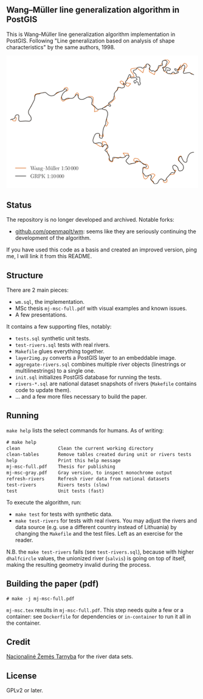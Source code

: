 Wang–Müller line generalization algorithm in PostGIS
----------------------------------------------------

This is Wang–Müller line generalization algorithm implementation in PostGIS.
Following "Line generalization based on analysis of shape characteristics" by
the same authors, 1998.

![line simplification example](https://raw.githubusercontent.com/motiejus/wm/main/salvis.png)

Status
------

The repository is no longer developed and archived. Notable forks:

- [github.com/openmaplt/wm](https://github.com/openmaplt/wm): seems like they
  are seriously continuing the development of the algorithm.

If you have used this code as a basis and created an improved version, ping me,
I will link it from this README.

Structure
---------

There are 2 main pieces:

- `wm.sql`, the implementation.
- MSc thesis `mj-msc-full.pdf` with visual examples and known issues.
- A few presentations.

It contains a few supporting files, notably:

- `tests.sql` synthetic unit tests.
- `test-rivers.sql` tests with real rivers.
- `Makefile` glues everything together.
- `layer2img.py` converts a PostGIS layer to an embeddable image.
- `aggregate-rivers.sql` combines multiple river objects (linestrings or
  multilinestrings) to a single one.
- `init.sql` initializes PostGIS database for running the tests.
- `rivers-*.sql` are national dataset snapshots of rivers (`Makefile`
  contains code to update them).
- ... and a few more files necessary to build the paper.

Running
-------

`make help` lists the select commands for humans. As of writing:

```
# make help
clean              Clean the current working directory
clean-tables       Remove tables created during unit or rivers tests
help               Print this help message
mj-msc-full.pdf    Thesis for publishing
mj-msc-gray.pdf    Gray version, to inspect monochrome output
refresh-rivers     Refresh river data from national datasets
test-rivers        Rivers tests (slow)
test               Unit tests (fast)
```

To execute the algorithm, run:

- `make test` for tests with synthetic data.
- `make test-rivers` for tests with real rivers. You may adjust the rivers and
  data source (e.g. use a different country instead of Lithuania) by changing
  the `Makefile` and the test files. Left as an exercise for the reader.

N.B. the `make test-rivers` fails (see `test-rivers.sql`), because with higher
`dhalfcircle` values, the unionized river (`salvis`) is going on top of itself,
making the resulting geometry invalid during the process.

Building the paper (pdf)
------------------------

```
# make -j mj-msc-full.pdf
```

`mj-msc.tex` results in `mj-msc-full.pdf`. This step needs quite a few
or a container: see `Dockerfile` for dependencies or `in-container` to run
it all in the container.

Credit
------

[Nacionalinė Žemės Tarnyba](http://nzt.lt/) for the river data sets.

License
-------

GPLv2 or later.
